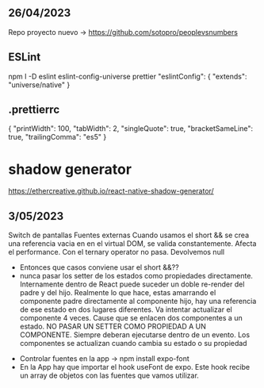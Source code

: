 ## 26/04/2023
Repo proyecto nuevo -> https://github.com/sotopro/peoplevsnumbers
## ESLint
npm I -D eslint eslint-config-universe prettier
"eslintConfig": {
    "extends": "universe/native"
  }
## .prettierrc
{
    "printWidth": 100,
    "tabWidth": 2,
    "singleQuote": true,
    "bracketSameLine": true,
    "trailingComma": "es5"
}
# shadow generator
https://ethercreative.github.io/react-native-shadow-generator/

## 3/05/2023
Switch de pantallas 
Fuentes externas 
Cuando usamos el short && se crea una referencia vacia en en el virtual DOM, se valida constantemente. Afecta el performance.
Con el ternary operator no pasa. Devolvemos null 
* Entonces que casos conviene usar el short &&?? 
* nunca pasar los setter de los estados como propiedades directamente. Internamente dentro de React puede suceder un doble re-render del padre y del hijo. Realmente lo que hace, estas amarrando el componente padre directamente al componente hijo, hay una referencia de ese estado en dos lugares diferentes. Va intentar actualizar el componente 4 veces. Cause que se enlacen dos componentes a un estado. NO PASAR UN SETTER COMO PROPIEDAD A UN COMPONENTE. Siempre deberan ejecutarse dentro de un evento.
Los componentes se actualizan cuando cambia su estado o su propiedad
- Controlar fuentes en la app -> npm install expo-font
- En la App hay que importar el hook useFont de expo. Este hook recibe un array de objetos con las fuentes que vamos utilizar.